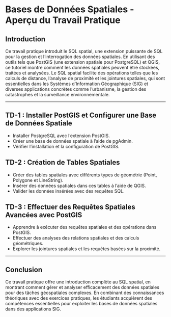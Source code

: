 # Bases de Données Spatiales - Aperçu du Travail Pratique

## Introduction
Ce travail pratique introduit le SQL spatial, une extension puissante de SQL pour la gestion et l’interrogation des données spatiales. En utilisant des outils tels que PostGIS (une extension spatiale pour PostgreSQL) et QGIS, ce tutoriel montre comment les données spatiales peuvent être stockées, traitées et analysées. Le SQL spatial facilite des opérations telles que les calculs de distance, l’analyse de proximité et les jointures spatiales, qui sont essentielles dans les Systèmes d’Information Géographique (SIG) et diverses applications concrètes comme l’urbanisme, la gestion des catastrophes et la surveillance environnementale.

---

## TD-1 : Installer PostGIS et Configurer une Base de Données Spatiale
- Installer PostgreSQL avec l’extension PostGIS.
- Créer une base de données spatiale à l’aide de pgAdmin.
- Vérifier l’installation et la configuration de PostGIS.

## TD-2 : Création de Tables Spatiales
- Créer des tables spatiales avec différents types de géométrie (Point, Polygone et LineString).
- Insérer des données spatiales dans ces tables à l’aide de QGIS.
- Valider les données insérées avec des requêtes SQL.

## TD-3 : Effectuer des Requêtes Spatiales Avancées avec PostGIS
- Apprendre à exécuter des requêtes spatiales et des opérations dans PostGIS.
- Effectuer des analyses des relations spatiales et des calculs géométriques.
- Explorer les jointures spatiales et les requêtes basées sur la proximité.

---

## Conclusion
Ce travail pratique offre une introduction complète au SQL spatial, en montrant comment gérer et analyser efficacement des données spatiales pour des tâches géospatiales complexes. En combinant des connaissances théoriques avec des exercices pratiques, les étudiants acquièrent des compétences essentielles pour exploiter les bases de données spatiales dans des applications SIG.